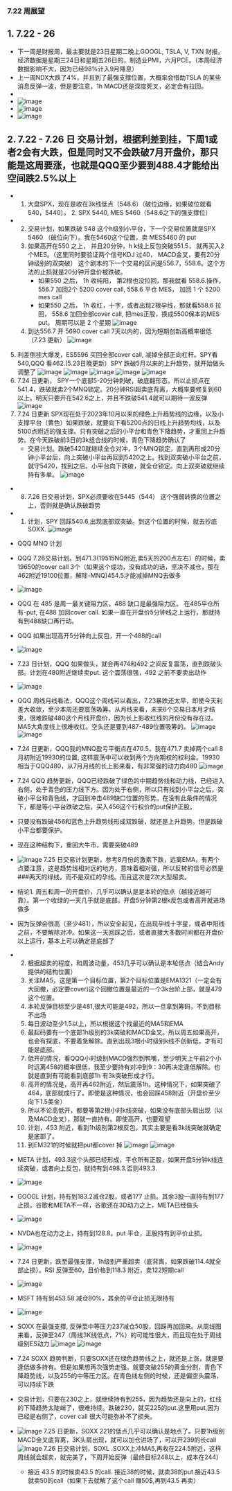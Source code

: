 ### 7.22 周展望
## 1. 7.22 - 26 
* 下一周是财报周，最主要就是23日星期二晚上GOOGL, TSLA, V, TXN 财报。 经济数据是星期三24日和星期五26日的，制造业PMI，六月PCE。（本周经济数据影响不大，因为已经98%计入9月降息）
* 上一周NDX大跌了4%，并且到了最强支撑位置，大概率会借助TSLA 的某些消息反弹一波，但是要注意，1h MACD还是深度死叉，必定会有拉回。
* 
* ![image](https://github.com/user-attachments/assets/8e6c6999-8f6f-4144-b431-f6520011a6dc)
* ![image](https://github.com/user-attachments/assets/bc852bfd-26d4-4f3c-aef0-c243859ef644)
* ![image](https://github.com/user-attachments/assets/1e9ebfda-f285-4897-a300-ef245a2cc1ef)





## 2. 7.22 - 7.26 日 交易计划，根据利差到挂，下周1或者2会有大跌，但是同时又不会跌破7月开盘价，那只能是这周要涨，也就是QQQ至少要到488.4才能给出空间跌2.5%以上
* 1. 大盘SPX，现在是收在3k线低点（548.6）（破位边缘，如果破位就看540，5440）。  2. SPX 5440, MES 5460（548.6之下的强支撑位）
* 2. 交易计划，如果跌破 548 这个h级别小平台，下一个交易位置就是SPX 5460 （破位向下）。我在5460这个位置，卖 MES5460 的 put
  3. 如果高开在550 之上， 并且20分钟，h k线上反包突破551.5， 就再买入2个MES。（这里同时要验证两个信号KDJ 过40， MACD金叉，要有20分钟级别的双突破） 这个剧本的下一个交易的区间是556.7，558.6。这个方法的止损就是20分钟开盘价被跌破。
     * 如果550 之后， 1h 收纯阳， 第2根也没拉回，那我就看 558.6.操作，556.7 加回2个 5200 cover call, 558.6 平仓 MES， 加回 1 个 5200 mes call
     * 如果550 之后， 1h 收红，十字，或者出现2根孕线，那就看558.6 拉回， 558.6 加回全部cover call, 把mes正股，换成5500保本的MES put， 周期可以是 2 个星期
![image](https://github.com/user-attachments/assets/5280f08f-c4c9-47ed-9adc-b320905a28e6)
   4. 到达556.7 开 5690 cover call 7天以内的，因为短期创新高概率很低（7.23 更新）
![image](https://github.com/user-attachments/assets/f0113898-1644-4440-948d-ebce72a2da2a)
5. 利差倒挂大爆发，ES5596 买回全部cover call, 减掉全部正向杠杆。SPY看540,QQQ 看462.(5.23日晚更新）SPY 跌破5月以来的上升趋势，就开始做头调整了
![image](https://github.com/user-attachments/assets/8dfa612e-b466-4484-b547-68929807711b)
![image](https://github.com/user-attachments/assets/3e24e392-1c6a-483d-9e53-b46c5f2ba149)
![image](https://github.com/user-attachments/assets/d29f0694-5f7c-4b1d-9c5f-e73467243e04)
![image](https://github.com/user-attachments/assets/c591226d-5075-4cf9-99ba-b6cd0717063e)
![image](https://github.com/user-attachments/assets/e5ffe255-9d09-483b-a468-e7210c828bd4)
6. 7.24 日更新， SPY一个底部5-20分钟刺破，破底翻形态。所以止损点在541.4，跌破就卖2个MNQ锁定。20分钟RSI超卖底背离，大概率要修复到60以上。明天只要开在542.6之上，并且不跌破541.4就可以期待一波反弹
![image](https://github.com/user-attachments/assets/0a5a2791-e04b-40a8-b25b-cfc0bec86e58)
7. 7.24 日更新 SPX现在处于2023年10月以来的绿色上升趋势线的边缘，以及小支撑平台（黄色）如果跌破，就要向下看5200点的日线上升趋势均线，以及5100点附近的强支撑。只有突破之后的小平台和青色下降趋势，才重回上升趋势。在今天跌破前3日的3k组合线的时候，青色下降趋势确认了
   * 交易计划。跌破5420就继续全仓对冲，3个MNQ锁定，直到再形成20分钟小平台后，向上突破小平台再回到5420之上。找到双突破小平台之前，就守5420，找到之后，小平台向下跌破，就全仓锁定。向上双突破就继续持有多单。
   ![image](https://github.com/user-attachments/assets/5b1ea699-2ffa-4747-9eba-270255808eda)
* 8. 7.26 日交易计划，SPX必须要收在5445（544） 这个强弱转换的位置之上，否则就是确认跌破趋势
* 1. 计划，SPY 回踩540.6,出现底部双突破。到这个位置的时候，就去抄底SOXX.
 ![image](https://github.com/user-attachments/assets/f0cdb612-8fc0-4c38-9ed4-923065d0aef0)


* QQQ MNQ 计划
* QQQ 7.26交易计划。到471.3(19515NQ附近,卖5天的200点左右）的时候，卖19650的cover call 3个（如果这个成功，没有成功的话，坚决不减仓，那在462附近19100位置，解除-MNQ)454.5才能减掉MNQ去做多
* ![image](https://github.com/user-attachments/assets/5e7eb8af-68f5-4b5d-81e2-2cf4ab089bc0)

* QQQ 在 485 是周一最关键阻力区，488 缺口是最强阻力区。 在485平仓所有-put, 在488 加回cover call. 如果一直在开盘价5分钟线之上运行，那就持有到488缺口再行动。
* QQQ 如果出现高开5分钟向上反包，开一个488的call
* ![image](https://github.com/user-attachments/assets/b9151b4d-f97c-4d67-a6f3-e3a86ced8316)
* 7.23 日计划，QQQ 如果做头，就会再474和492 之间反复震荡，直到跌破头部。计划在480附近继续卖put. 这个震荡很强，492 之前不要卖出动作
* ![image](https://github.com/user-attachments/assets/b3469b37-12ab-4806-9cbf-d67868b79a96)
* QQQ 周线月线看法，QQQ这个周线可以看出，7.23暴跌还太早，即使今天利差大收敛，至少本周还要震荡吸筹。从月线来看，未来6个交易日本月才结束，很难跌破480这个月线开盘价，因为长上影收红线的月份没有存在过。MA5大角度线上很难收红。空头还是要到487-489位置吸筹的。
![image](https://github.com/user-attachments/assets/c3f9b629-0b2b-4006-bea7-d11232529264)
![image](https://github.com/user-attachments/assets/56049164-81b7-4d5e-908d-bbe51b7697d3)
* 7.24 日更新，QQQ我的MNQ盈亏平衡点在470.5，我在471.7 卖掉两个call 8月初附近19930的位置, 这样震荡中可以收到两个方向期权的权利金。19930相当于QQQ480，从7月月线的长上影来看，有非常强的动力向480
![image](https://github.com/user-attachments/assets/9e9c2272-4deb-43ea-a494-9aba0cc3f2fd)
* 7.24 QQQ 趋势更新，QQQ已经跌破了绿色的中期趋势线和动力线，已经进入右侧，处于青色的压力线下方。因为处于右侧，所以只有找到小平台之后，突破小平台和青色线，才回到冲击489缺口位置的形势。在没有此条件的情况下，都是等小平台跌破之后，买入456这个行权价的put保护正股。
* 只要没有跌破456和蓝色上升趋势线形成双跌破，就还是上升趋势。但是跌破小平台都要保护。
* 现在这种结构下，重回大牛市，需要突破489
* ![image](https://github.com/user-attachments/assets/ca1ff780-fc69-4a44-923d-09dd4259e0b4)
7.25 日交易计划更新，参考8月份的激素下跌，远离EMA，有两个点要注意，这是趋势线相对远的地方，意味着相对强，所以反转的信号必然是###两天的绿线，而不是双红的孕线。而且这次是2次大型超卖。
* 结论1. 周五和周一的开盘价，几乎可以确认是是本轮的低点（越接近越可靠）。第一个收绿的一天几乎就是底部。开盘5分钟第2根k反包或者高开就进场做多
* 因为反弹会很高（至少481），所以安全起见，在出现孕线十字星，或者中阳线之前，不要解除对冲。如果这一天回踩之后，或者直接大多数时间都在开盘价以上运行，基本上可以确定是底部了
* 2. 根据超卖的程度，和周波动量，453几乎可以确认是本轮低点（结合Andy提供的结构位置）
  3. 关注MA5，这是第一个目标位置，第2个目标位置是EMA1321（一定会有大回撤，必定要cover)这个回撤位置是最近的一个3k台阶上部，就是479这个位置。
  4. 本轮反弹目标至少是481,很大可能是492，所以一旦拿到筹码，不到目标不出场
  5. 每日波动至少1.5以上，所以根据这个找最近的MA5和EMA
  6. 最起码要有一个底部1h级别的3k突破和MACD金叉。所以周五如果高开，也会有探底，不要着急解除。直到出现3根小时级别k线不创新低，才有可能是底部。
  7. 低开的情况，看QQQ小时级别MACD强烈到鸭嘴，至少明天上午前2个小时远离458的概率很低，我至少要持有对冲到9：30再决定逢低解除。也就是直到有可能看到底部1h 有3k突破形成才行。
  8. 高开的情况是，高开再462附近，然后震荡1h。这种情况下，如果突破了464，底部就成行了。即使是这种情况，也会回踩458附近（开盘价至少向下1.5美金）
  9. 所以不论高低开，都要等第2根小时k线突破，如果没有底部头肩出现（以及MACD金叉），那就一直持有。即使高开，也要观望
  10. 计划，453 附近，看到1h级别第2根反包，其实主要是看3k线突破就确定是底部了。
  11. 到EM321的时候就把put都cover 掉
  ![image](https://github.com/user-attachments/assets/e3d50776-788d-4da7-9225-dfe26bc33773)
  ![image](https://github.com/user-attachments/assets/3bf153ff-ab81-4c1e-acc7-736185852a3f)


* META 计划，493.3这个头部已经形成，平仓所有正股，如果开盘5分钟k线连续突破，或者向上反包，就持有到498.3.否则493.3.
* ![image](https://github.com/user-attachments/assets/a3a4a61c-cdfc-4f69-91b6-ae8a850bda89)
* GOOGL 计划，持有到183.2减仓2股，或者177 止损。其余3股一直持有到177止损。谷歌和META不一样，谷歌还在3D动力之上，META已经做头
* ![image](https://github.com/user-attachments/assets/1db59fae-46bd-4440-9050-1c0f72c89c89)
* NVDA也在动力之上，持有到128.8。put 平仓，正股持有到平价止损。
* ![image](https://github.com/user-attachments/assets/fa95e2f7-117b-4105-893e-6edfada25186)
* 7.24 日更新，跌至最强支撑，1h级别严重超卖（底背离，如果跌破114.4就全部止损）。RSI 反弹至60，且价格到118.3 附近，卖122短期call
* ![image](https://github.com/user-attachments/assets/ac1fa8ad-6350-4727-9b57-8a699d8f0a9d)

* MSFT 持有到453.58 减仓80%，其余的平仓止损无限持有
* ![image](https://github.com/user-attachments/assets/f9c9ec35-0779-4de0-ae2c-924d9da50e15)
* SOXX 在最强支撑, 反弹至中等压力237减仓50股，回踩再加回来。从周线图来看，反弹至247（周线3K线低点，7%）的可能性很大，而且现在处于周线级别ES动力
![image](https://github.com/user-attachments/assets/888333ea-6eb8-4285-b172-42cdf27ec89d)
![image](https://github.com/user-attachments/assets/cfcfac8b-eaa9-4f6d-85fd-48464820d491)
* 7.24 SOXX 趋势判断，只要SOXX还在绿色趋势线之上，就还是上涨，就是要逢低做多持有。但是如果想再次强势走强，就要突破255的黄金分割，青色下降趋势线，以及255的中等压力区。在青色线左侧的时候，还是偏空头震荡，可以持续下跌
* 交易计划，只要在230之上，就继续持有到255，因为趋势还是向上的，红线的下降趋势太陡峭了，很难持续。跌破230，就买225的put.这里用put,因为已经是右侧了，cover call 很大可能弥补不了损失。
* ![image](https://github.com/user-attachments/assets/aec7037b-d24d-42ef-a7c2-e29dada02429)
7.25 日更新，SOXX 221的低点几乎可以确认是地点了。只要1h级别MACD金叉底背离，3K头肩出现，就可以加仓进场了，可以开239的长call
  ![image](https://github.com/user-attachments/assets/abdc3f28-71f5-4e0a-95fa-283442e8b943)
7.26 日交易计划，SOXL .SOXX上冲MA5,再收在224.5附近，这样周线就会超卖，就完美了，下周开始反弹（最终目标248以上，成本在244）
  * 接近 43.5 的时候卖43.5 的call. 接近38的时候，就卖38的put.接近43.5 就卖50的call（如果下去就解了这个call 赚50$,再到43.5 再卖）


